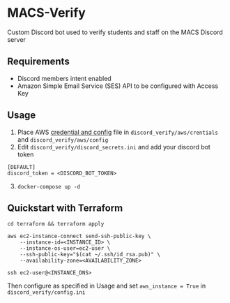 # MACS-Verify

Custom Discord bot used to verify students and staff on the MACS Discord server 

## Requirements
* Discord members intent enabled
* Amazon Simple Email Service (SES) API to be configured with Access Key

## Usage
1. Place AWS [credential and config](https://boto3.amazonaws.com/v1/documentation/api/latest/guide/quickstart.html#configuration) file in `discord_verify/aws/crentials` and `discord_verify/aws/config`
2. Edit `discord_verify/discord_secrets.ini` and add your discord bot token
```
[DEFAULT]
discord_token = <DISCORD_BOT_TOKEN>
```
3. `docker-compose up -d`


## Quickstart with Terraform
```
cd terraform && terraform apply

aws ec2-instance-connect send-ssh-public-key \
	--instance-id=<INSTANCE_ID> \
	--instance-os-user=ec2-user \
	--ssh-public-key="$(cat ~/.ssh/id_rsa.pub)" \
	--availability-zone=<AVAILABILITY_ZONE>

ssh ec2-user@<INSTANCE_DNS>
```
Then configure as specified in Usage and set `aws_instance = True` in `discord_verify/config.ini`